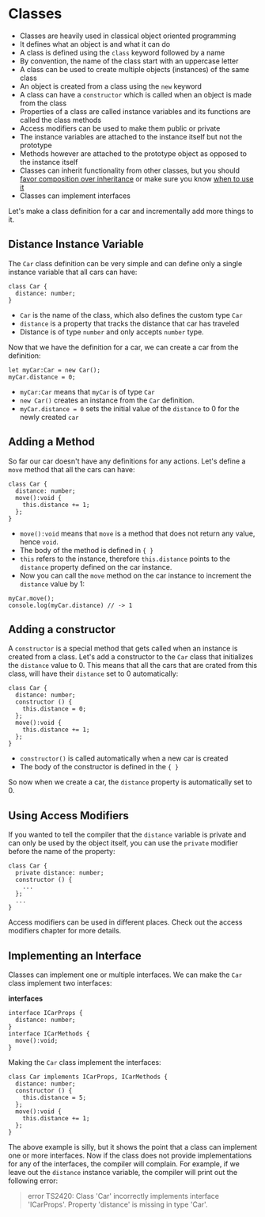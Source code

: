 # Classes

- Classes are heavily used in classical object oriented programming
- It defines what an object is and what it can do
- A class is defined using the `class` keyword followed by a name
- By convention, the name of the class start with an uppercase letter
- A class can be used to create multiple objects (instances) of the same class
- An object is created from a class using the `new` keyword
- A class can have a `constructor` which is called when an object is made from the class
- Properties of a class are called instance variables and its functions are called the class methods
- Access modifiers can be used to make them public or private
- The instance variables are attached to the instance itself but not the prototype
- Methods however are attached to the prototype object as opposed to the instance itself
- Classes can inherit functionality from other classes, but you should [favor composition over inheritance](https://medium.com/javascript-scene/the-two-pillars-of-javascript-ee6f3281e7f3#.oc5pdevwh) or make sure you know [when to use it](https://medium.com/@dtinth/es6-class-classical-inheritance-20f4726f4c4#.xdif2m42e)
- Classes can implement interfaces

Let's make a class definition for a car and incrementally add more things to it.

## Distance Instance Variable

The `Car` class definition can be very simple and can define only a single instance variable that all cars can have:

~~~~{.numberLines .java startFrom="1"}
class Car {
  distance: number;
}
~~~~~~~

- `Car` is the name of the class, which also defines the custom type `Car`
- `distance` is a property that tracks the distance that car has traveled
- Distance is of type `number` and only accepts `number` type.

Now that we have the definition for a car, we can create a car from the definition:

~~~~{.numberLines .java startFrom="1"}
let myCar:Car = new Car();
myCar.distance = 0;
~~~~~~~

- `myCar:Car` means that `myCar` is of type `Car`
- `new Car()` creates an instance from the `Car` definition.
- `myCar.distance = 0` sets the initial value of the `distance` to 0 for the newly created `car`

## Adding a Method

So far our car doesn't have any definitions for any actions. Let's define a `move` method that all the cars can have:

~~~~{.numberLines .java startFrom="1"}
class Car {
  distance: number;
  move():void {
    this.distance += 1;
  };
}
~~~~~~~

- `move():void` means that `move` is a method that does not return any value, hence `void`.
- The body of the method is defined in `{ }`
- `this` refers to the instance, therefore `this.distance` points to the `distance` property defined on the car instance.
- Now you can call the `move` method on the car instance to increment the `distance` value by 1:

~~~~{.numberLines .java startFrom="1"}
myCar.move();
console.log(myCar.distance) // -> 1
~~~~~~~

## Adding a constructor

A `constructor` is a special method that gets called when an instance is created from a class. Let's add a constructor to the `Car` class that initializes the `distance` value to 0. This means that all the cars that are crated from this class, will have their `distance` set to 0 automatically:

~~~~{.numberLines .java startFrom="1"}
class Car {
  distance: number;
  constructor () {
    this.distance = 0;
  };
  move():void {
    this.distance += 1;
  };
}
~~~~~~~

- `constructor()` is called automatically when a new car is created
- The body of the constructor is defined in the `{ }`

So now when we create a car, the `distance` property is automatically set to 0.

## Using Access Modifiers

If you wanted to tell the compiler that the `distance` variable is private and can only be used by the object itself, you can use the `private` modifier before the name of the property:

~~~~{.numberLines .java startFrom="1"}
class Car {
  private distance: number;
  constructor () {
    ...
  };
  ...
}
~~~~~~~

Access modifiers can be used in different places. Check out the access modifiers chapter for more details.

## Implementing an Interface

Classes can implement one or multiple interfaces. We can make the `Car` class implement two interfaces:

**interfaces**

~~~~{.numberLines .java startFrom="1"}
interface ICarProps {
  distance: number;
}
interface ICarMethods {
  move():void;
}
~~~~~~~
Making the `Car` class implement the interfaces:

~~~~{.numberLines .java startFrom="1"}
class Car implements ICarProps, ICarMethods {
  distance: number;
  constructor () {
    this.distance = 5;
  };
  move():void {
    this.distance += 1;
  };
}
~~~~~~~

The above example is silly, but it shows the point that a class can implement one or more interfaces. Now if the class does not provide implementations for any of the interfaces, the compiler will complain. For example, if we leave out the `distance` instance variable, the compiler will print out the following error:


>error TS2420: Class 'Car' incorrectly implements interface 'ICarProps'.
  Property 'distance' is missing in type 'Car'.

<!--  -->
